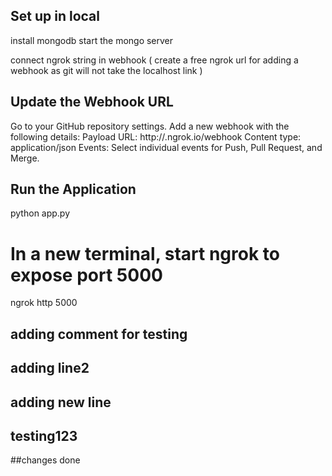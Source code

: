 ## Set up in local

install mongodb
start the mongo server

connect ngrok string in webhook ( create a free ngrok url for adding a webhook as git will not take the localhost link )

## Update the Webhook URL

Go to your GitHub repository settings.
Add a new webhook with the following details:
Payload URL: http://<random-string>.ngrok.io/webhook
Content type: application/json
Events: Select individual events for Push, Pull Request, and Merge.

## Run the Application

python app.py

# In a new terminal, start ngrok to expose port 5000
ngrok http 5000

## adding comment for testing
## adding line2
## adding new line 
## testing123
##changes done